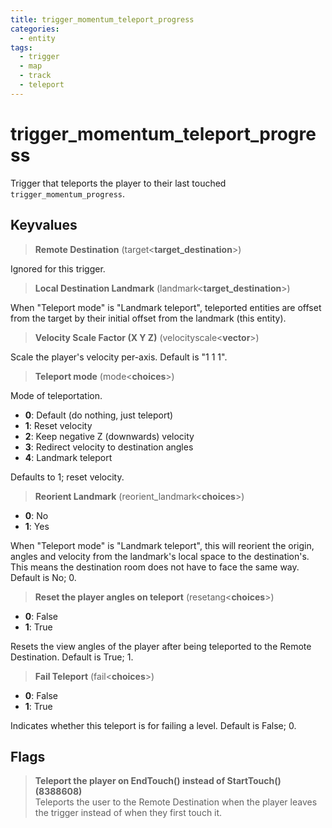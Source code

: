 ```yaml
---
title: trigger_momentum_teleport_progress
categories:
  - entity
tags:
  - trigger
  - map
  - track
  - teleport
---
```


# trigger_momentum_teleport_progress

Trigger that teleports the player to their last touched `trigger_momentum_progress`.

## Keyvalues

> **Remote Destination** (target&lt;**target_destination**&gt;)

Ignored for this trigger.

> **Local Destination Landmark** (landmark&lt;**target_destination**&gt;)

When "Teleport mode" is "Landmark teleport", teleported entities are offset from the target by their initial offset from the landmark (this entity).

> **Velocity Scale Factor (X Y Z)** (velocityscale&lt;**vector**&gt;)

Scale the player's velocity per-axis.
Default is "1 1 1".

> **Teleport mode** (mode&lt;**choices**&gt;)

Mode of teleportation.

- **0**: Default (do nothing, just teleport)
- **1**: Reset velocity
- **2**: Keep negative Z (downwards) velocity
- **3**: Redirect velocity to destination angles
- **4**: Landmark teleport

Defaults to 1; reset velocity.

> **Reorient Landmark** (reorient_landmark&lt;**choices**&gt;)

- **0**: No
- **1**: Yes

When "Teleport mode" is "Landmark teleport", this will reorient the origin, angles and velocity from the landmark's local space to the destination's.
This means the destination room does not have to face the same way.
Default is No; 0.

> **Reset the player angles on teleport** (resetang&lt;**choices**&gt;)

- **0**: False
- **1**: True

Resets the view angles of the player after being teleported to the Remote Destination. Default is True; 1.

> **Fail Teleport** (fail&lt;**choices**&gt;)

- **0**: False
- **1**: True

Indicates whether this teleport is for failing a level.
Default is False; 0.

## Flags

> **Teleport the player on EndTouch() instead of StartTouch() (8388608)**  
> Teleports the user to the Remote Destination when the player leaves the trigger instead of when they first touch it.
